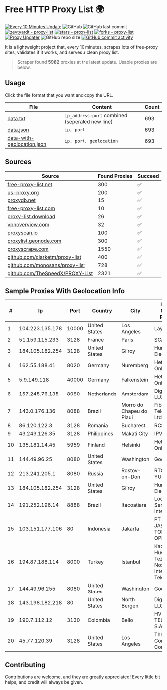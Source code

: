 
# Free HTTP Proxy List 🌍

[![Every 10 Minutes Update](https://github.com/mertguvencli/http-proxy-list/actions/workflows/main.yml/badge.svg?branch=main)](https://github.com/mertguvencli/http-proxy-list/actions/workflows/main.yml)
![GitHub](https://img.shields.io/github/license/mertguvencli/http-proxy-list)
![GitHub last commit](https://img.shields.io/github/last-commit/mertguvencli/http-proxy-list)
[![zevtyardt - proxy-list](https://img.shields.io/static/v1?label=zevtyardt&message=proxy-list&color=blue&logo=github)](https://github.com/zevtyardt/proxy-list "Go to GitHub repo")
[![stars - proxy-list](https://img.shields.io/github/stars/zevtyardt/proxy-list?style=social)](https://github.com/zevtyardt/proxy-list)
[![forks - proxy-list](https://img.shields.io/github/forks/zevtyardt/proxy-list?style=social)](https://github.com/zevtyardt/proxy-list)
[![Proxy Updater](https://github.com/zevtyardt/proxy-list/workflows/Proxy%20Updater/badge.svg)](https://github.com/zevtyardt/proxy-list/actions?query=workflow:"Proxy+Updater")
![GitHub repo size](https://img.shields.io/github/repo-size/zevtyardt/proxy-list)
[![GitHub commit activity](https://img.shields.io/github/commit-activity/m/zevtyardt/proxy-list?logo=commits)](https://github.com/zevtyardt/proxy-list/commits/main)

It is a lightweight project that, every 10 minutes, scrapes lots of free-proxy sites, validates if it works, and serves a clean proxy list.

> Scraper found **5982** proxies at the latest update. Usable proxies are below.

## Usage

Click the file format that you want and copy the URL.

|File|Content|Count|
|----|-------|-----|
|[data.txt](https://raw.githubusercontent.com/mertguvencli/http-proxy-list/main/proxy-list/data.txt)|`ip_address:port` combined (seperated new line)|693|
|[data.json](https://raw.githubusercontent.com/mertguvencli/http-proxy-list/main/proxy-list/data.json)|`ip, port`|693|
|[data-with-geolocation.json](https://raw.githubusercontent.com/mertguvencli/http-proxy-list/main/proxy-list/data-with-geolocation.json)|`ip, port, geolocation`|693|

## Sources

|Source|Found Proxies|Succeed|
|------|-------------|-------|
|[free-proxy-list.net](https://free-proxy-list.net)|300|✅|
|[us-proxy.org](https://www.us-proxy.org)|200|✅|
|[proxydb.net](http://proxydb.net)|15|✅|
|[free-proxy-list.com](https://free-proxy-list.com/?page=&port=&type%5B%5D=http&type%5B%5D=https&up_time=0&search=Search)|10|✅|
|[proxy-list.download](https://www.proxy-list.download/HTTP)|26|✅|
|[vpnoverview.com](https://vpnoverview.com/privacy/anonymous-browsing/free-proxy-servers)|32|✅|
|[proxyscan.io](https://www.proxyscan.io)|100|✅|
|[proxylist.geonode.com](https://proxylist.geonode.com/api/proxy-list?limit=300&page=1&sort_by=lastChecked&sort_type=desc&protocols=http,https)|300|✅|
|[proxyscrape.com](https://api.proxyscrape.com/v2/?request=displayproxies&protocol=http&timeout=10000&country=all&ssl=all&anonymity=all)|1550|✅|
|[github.com/clarketm/proxy-list](https://raw.githubusercontent.com/clarketm/proxy-list/master/proxy-list-raw.txt)|400|✅|
|[github.com/monosans/proxy-list](https://raw.githubusercontent.com/monosans/proxy-list/main/proxies/http.txt)|728|✅|
|[github.com/TheSpeedX/PROXY-List](https://raw.githubusercontent.com/TheSpeedX/PROXY-List/master/http.txt)|2321|✅|


## Sample Proxies With Geolocation Info

|#|Ip|Port|Country|City|Internet Service Provider|
|-|--|----|-------|----|-------------------------|
|1|104.223.135.178|10000|United States|Los Angeles|LayerHost|
|2|51.159.115.233|3128|France|Paris|SCALEWAY|
|3|184.105.182.254|3128|United States|Gilroy|Hurricane Electric LLC|
|4|162.55.188.41|8020|Germany|Nuremberg|Hetzner Online GmbH|
|5|5.9.149.118|40000|Germany|Falkenstein|Hetzner Online GmbH|
|6|157.245.76.135|8080|Netherlands|Amsterdam|DigitalOcean, LLC|
|7|143.0.176.136|8088|Brazil|Morro do Chapeu do Piaui|Fiberlink Telecom Ltda|
|8|86.120.122.3|3128|Romania|Bucharest|RCS & RDS|
|9|43.243.126.35|3128|Philippines|Makati City|IPVG|
|10|135.181.14.45|5959|Finland|Helsinki|Hetzner Online GmbH|
|11|144.49.96.25|8080|United States|Washington|Google LLC|
|12|213.241.205.1|8080|Russia|Rostov-on-Don|RTCOMM-YUG|
|13|184.105.182.254|3128|United States|Gilroy|Hurricane Electric LLC|
|14|191.252.196.14|8888|Brazil|Itacoatiara|Locaweb Serviços de Internet S/A|
|15|103.151.177.106|80|Indonesia|Jakarta|PT JASAMARGA TOLLROAD OPERATOR|
|16|194.87.188.114|8000|Turkey|Istanbul|Kadir Huseyin Tezcan Nosspeed Internet Teknolojileri|
|17|144.49.96.255|8080|United States|Washington|Google LLC|
|18|143.198.182.218|80|United States|North Bergen|DigitalOcean, LLC|
|19|190.7.112.12|3130|Colombia|Bello|HV TELEVISION S.A.S|
|20|45.77.120.39|3128|United States|Los Angeles|The Constant Company|



## Contributing

Contributions are welcome, and they are greatly appreciated! Every
little bit helps, and credit will always be given.

